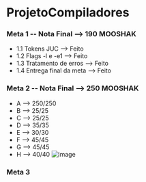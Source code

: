 # ProjetoCompiladores

### Meta 1 -- Nota Final --> 190 MOOSHAK
*   1.1 Tokens JUC --> Feito
*   1.2 Flags -l e -e1 --> Feito
*   1.3 Tratamento de erros --> Feito
*   1.4 Entrega final da meta --> Feito


### Meta 2 -- Nota Final --> 250 MOOSHAK
* A --> 250/250
* B --> 25/25
* C --> 25/25
* D --> 35/35
* E --> 30/30
* F --> 45/45 
* G --> 45/45
* H --> 40/40
![image](https://user-images.githubusercontent.com/108558031/200077202-c066b7ea-5b3d-4502-b044-2d0d9d31b47d.png)


### Meta 3
